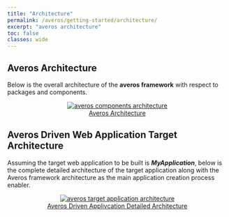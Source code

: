 ```yaml
---
title: "Architecture"
permalink: /averos/getting-started/architecture/
excerpt: "averos architecture"
toc: false
classes: wide
---
```



## **Averos Architecture**

Below is the overall architecture of the **averos framework** with respect to packages and components.

<div align="center">
<figure align="center">
	<a href="{{ site.baseurl }}/assets/arch/averos-application-components-architecture.png">
    <img src="{{ site.baseurl }}/assets/arch/averos-application-components-architecture.png" alt="averos components architecture">
      <figcaption>Averos Architecture</figcaption>
  </a>
</figure>
</div>


## **Averos Driven Web Application Target Architecture**

Assuming the target web application to be built is **_MyApplication_**, below is the complete detailed architecture of the target application along with the Averos framework architecture as the main application creation process enabler.

<figure align="center">
	<a href="{{ site.baseurl }}/assets/arch/averos-driven-application-detailed-architecture.png">
    <img src="{{ site.baseurl }}/assets/arch/averos-driven-application-detailed-architecture.png" alt="averos target application architecture">
      <figcaption>Averos Driven Applivcation Detailed Architecture</figcaption>
  </a>
</figure>
